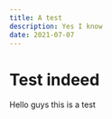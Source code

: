```yaml
---
title: A test
description: Yes I know
date: 2021-07-07
---
```


# Test indeed 

Hello guys this is a test


